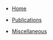 * [Home](/)
<!-- * My -->
<!-- * [Research](/research/) -->
* [Publications](/publications/)
<!-- * [Teaching](/teaching/) -->
* [Miscellaneous](/miscellaneous/)

<!-- * Notes
  * [Zero Knowledge](notes/zero-knowledge.md)

  * [English Pronunciation](notes/pronunciation.md)

  * [Top Conference](notes/top-conference.md)

  * [English Tips](notes/en_tips.md) -->
